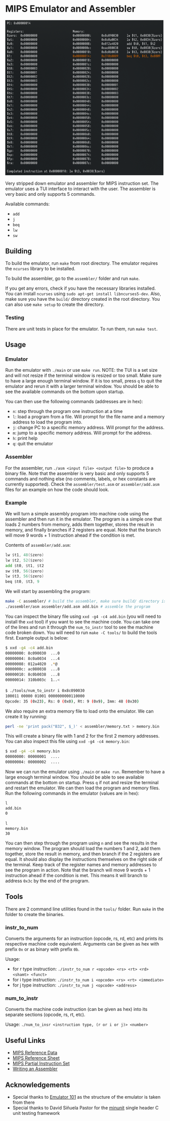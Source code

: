 # MIPS Emulator and Assembler

<img src="screenshots/example.png" width="500">

Very stripped down emulator and assembler for MIPS instruction set. The emulator uses a TUI interface to interact with the user. The assembler is very basic and only supports 5 commands.

Available commands:

* `add`
* `j`
* `beq`
* `lw`
* `sw`

## Building

To build the emulator, run `make` from root directory. The emulator requires the `ncurses` library to be installed.

To build the assembler, go to the `assembler/` folder and run `make`.

If you get any errors, check if you have the necessary libraries installed. You can install `ncurses` using `sudo apt-get install libncurses5-dev`. Also, make sure you have the `build/` directory created in the root directory. You can also use `make setup` to create the directory.

### Testing

There are unit tests in place for the emulator. To run them, run `make test`.

## Usage

### Emulator

Run the emulator with `./main` or use `make run`. NOTE: the TUI is a set size and will not resize if the terminal window is resized or too small. Make sure to have a large enough terminal window. If it is too small, press `q` to quit the emulator and rerun it with a larger terminal window. You should be able to see the available commands on the bottom upon startup.

You can then use the following commands (addresses are in hex):

* `n`: step through the program one instruction at a time
* `l`: load a program from a file. Will prompt for the file name and a memory address to load the program into.
* `j`: change PC to a specific memory address. Will prompt for the address.
* `m`: jump to a specific memory address. Will prompt for the address.
* `h`: print help
* `q`: quit the emulator

### Assembler

For the assembler, run `./asm <input file> <output file>` to produce a binary file. Note that the assembler is very basic and only supports 5 commands and nothing else (no comments, labels, or hex constants are currently supported). Check the `assembler/test.asm` or `assembler/add.asm` files for an example on how the code should look.

### Example

We will turn a simple assembly program into machine code using the assembler and then run it in the emulator. The program is a simple one that loads 2 numbers from memory, adds them together, stores the result in memory, and finally branches if 2 registers are equal. Note that the branch will move 9 words + 1 instruction ahead if the condition is met.

Contents of `assembler/add.asm`:

```asm
lw $t1, 48($zero)
lw $t2, 52($zero)
add $t0, $t1, $t2
sw $t0, 56($zero)
lw $t3, 56($zero)
beq $t0, $t3, 9
```

We will start by assembling the program:

```bash
make -C assembler/ # build the assembler, make sure build/ directory is created, otherwise run `make setup`
./assembler/asm assembler/add.asm add.bin # assemble the program
```

You can inspect the binary file using `xxd -g4 -c4 add.bin` (you will need to install the `xxd` tool) if you want to see the machine code. You can take one of the lines and run it through the `num_to_instr` tool to see the machine code broken down. You will need to run `make -C tools/` to build the tools first. Example output is below:

```bash
$ xxd -g4 -c4 add.bin
00000000: 8c090030  ...0
00000004: 8c0a0034  ...4
00000008: 012a4020  .*@ 
0000000c: ac080038  ...8
00000010: 8c0b0038  ...8
00000014: 310b003c  1..<

$ ./tools/num_to_instr i 0x8c090030
100011 00000 01001 0000000000110000
Opcode: 35 (0x23), Rs: 0 (0x0), Rt: 9 (0x9), Imm: 48 (0x30)
```

We also require an extra memory file to load onto the emulator. We can create it by running:

```bash
perl -ne 'print pack("B32", $_)' < assembler/memory.txt > memory.bin
```

This will create a binary file with 1 and 2 for the first 2 memory addresses. You can also inspect this file using `xxd -g4 -c4 memory.bin`:

```bash
$ xxd -g4 -c4 memory.bin
00000000: 00000001  ....
00000004: 00000002  ....
```

Now we can run the emulator using `./main` or `make run`. Remember to have a large enough terminal window. You should be able to see available commands at the bottom on startup. Press `q` if not and resize the terminal and restart the emulator. We can then load the program and memory files. Run the following commands in the emulator (values are in hex):

```
l
add.bin
0

l
memory.bin
30
```

You can then step through the program using `n` and see the results in the memory window. The program should load the numbers 1 and 2, add them together, store the result in memory, and then branch if the 2 registers are equal. It should also display the instructions themselves on the right side of the terminal. Keep track of the register names and memory addresses to see the program in action. Note that the branch will move 9 words + 1 instruction ahead if the condition is met. This means it will branch to address `0x3c` by the end of the program.

## Tools

There are 2 command line utilities found in the `tools/` folder. Run `make` in the folder to create the binaries.

### instr_to_num

Converts the arguments for an instruction (opcode, rs, rd, etc) and prints its respective machine code equivalent. Arguments can be given as hex with prefix `0x` or as binary with prefix `0b`.

Usage:

* for r type instruction: `./instr_to_num r <opcode> <rs> <rt> <rd> <shamt> <funct>`
* for i type instruction: `./instr_to_num i <opcode> <rs> <rt> <immediate>`
* for j type instruction: `./instr_to_num j <opcode> <address>`

### num_to_instr

Converts the machine code instruction (can be given as hex) into its separate sections (opcode, rs, rt, etc).

Usage: `./num_to_insr <instruction type, (r or i or j)> <number>`

## Useful Links

* [MIPS Reference Data](https://courses.cs.washington.edu/courses/cse378/09au/MIPS_Green_Sheet.pdf)
* [MIPS Reference Sheet](https://uweb.engr.arizona.edu/~ece369/Resources/spim/MIPSReference.pdf)
* [MIPS Partial Instruction Set](https://ecs-network.serv.pacific.edu/ecpe-170/tutorials/mips-instruction-set)
* [Writing an Assembler](https://student.cs.uwaterloo.ca/~cs241/slides/sylvie/Sylvie-L5.pdf)

## Acknowledgements

* Special thanks to [Emulator 101](http://www.emulator101.com/) as the structure of the emulator is taken from there
* Special thanks to David Siñuela Pastor for the [minunit](https://github.com/siu/minunit) single header C unit testing framework
